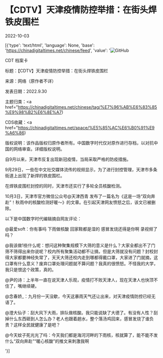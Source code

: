 # 【CDTV】天津疫情防控举措：在街头焊铁皮围栏

2022-10-03

[{'type': 'text/html', 'language': None, 'base': 'https://chinadigitaltimes.net/chinese/feed', 'value': '![GitHub](https://chinadigitaltimes.net/chinese/files/2022/10/天津封面.png)

CDT 档案卡

标题：【CDTV】天津疫情防控举措：在街头焊铁皮围栏

来源：网络（原作者不详）

发表日期：2022.9.30

主题归类：<a href="https://chinadigitaltimes.net/chinese/tag/%E7%96%AB%E6%83%85%E9%98%B2%E6%8E%A7)

CDS收藏：<a href="https://chinadigitaltimes.net/space/%E5%85%AC%E6%B0%91%E9%A6%86)

版权说明：该作品版权归原作者所有。中国数字时代仅对原作进行存档，以对抗中国的网络审查。详细版权说明。







自9月以来，天津市反复出现新冠疫情，当局采取严格的防疫措施。

9月29日，一些在中文社交媒体流传的视频显示，为了进行封控管理，天津市多条街道上出现了新焊的铁皮围栏。

在焊铁皮围栏封控的同时，天津市还实行了多轮全员核酸检测。

10月3日，天津市官方微信公众号@天津西青 发布了一篇名为《这是一场“双向奔赴”！秋雨中的核酸检测好暖～》的文章。在引起天津网友愤怒之后，该文已被删除。

以下是中国数字时代编辑摘自网友评论：



@最爱soft：你有事吗 下雨做核酸 回家鞋都是湿的 感冒发烧还得是你啊 录视频了吗？

@我该做1些什么呢：想问这种聚集规模下大筛的意义是什么？大家全都出不了门筛不筛得出来你说呢？校内所有聚集活动都不让搞，但是大筛就没有问题？封校封得大家都要神经失常了，天天大筛还校内走到哪都得戴口罩，大家进了门就摘，这口罩有什么意义？废弃口罩处理问题就不算问题？我真的很愤怒。不怪我的大学，我只是恨这个政策，真的。

@尹的诗：上半年一直在说天津人乐观，疫情打不败天津人，现在天津人也快顶不住了，嘴继续硬。

@念春娇_：九月份一天没歇，今天这暴雨天气还让出来，对天津疫情防控已经无语了。

@澄大仙子：刮大风下大雨，排队做核酸。我只能说缺了大德了。有没有人性？刮掉什么东西砸到人怎么办？老人也跟着趟水，整个落汤鸡回来，感冒发烧了谁负责？这样全民就健康了是吧？

@今天蚊子死光光了吗：今天我们都是海河河畔的下雨核，核就算了，能不能不发什么“双向奔赴”“暖心核酸”的推文来刺激我啊

'}]